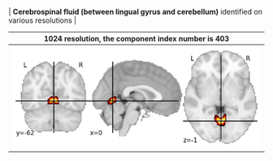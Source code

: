 


| **Cerebrospinal fluid (between lingual gyrus and cerebellum)** identified on various resolutions |

| 1024 resolution, the component index number is 403|  
|:---:|  
| ![Component 1024](../1024/final/403.jpg "From component 1024: Cerebrospinal fluid (between lingual gyrus and cerebellum)") |